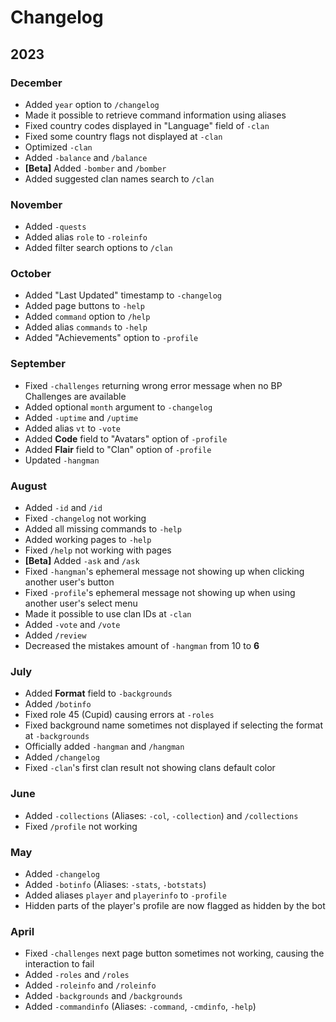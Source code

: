 # Changelog

## 2023

### December
* Added `year` option to `/changelog`
* Made it possible to retrieve command information using aliases
* Fixed country codes displayed in "Language" field of `-clan`
* Fixed some country flags not displayed at `-clan`
* Optimized `-clan`
* Added `-balance` and `/balance`
* **[Beta]** Added `-bomber` and `/bomber`
* Added suggested clan names search to `/clan`

### November
* Added `-quests`
* Added alias `role` to `-roleinfo`
* Added filter search options to `/clan`

### October
* Added "Last Updated" timestamp to `-changelog`
* Added page buttons to `-help`
* Added `command` option to `/help`
* Added alias `commands` to `-help`
* Added "Achievements" option to `-profile`

### September
* Fixed `-challenges` returning wrong error message when no BP Challenges are available
* Added optional `month` argument to `-changelog`
* Added `-uptime` and `/uptime`
* Added alias `vt` to `-vote`
* Added **Code** field to "Avatars" option of `-profile`
* Added **Flair** field to "Clan" option of `-profile`
* Updated `-hangman`

### August
* Added `-id` and `/id`
* Fixed `-changelog` not working
* Added all missing commands to `-help`
* Added working pages to `-help`
* Fixed `/help` not working with pages
* **[Beta]** Added `-ask` and `/ask`
* Fixed `-hangman`'s ephemeral message not showing up when clicking another user's button
* Fixed `-profile`'s ephemeral message not showing up when using another user's select menu
* Made it possible to use clan IDs at `-clan`
* Added `-vote` and `/vote`
* Added `/review`
* Decreased the mistakes amount of `-hangman` from 10 to **6**

### July
* Added **Format** field to `-backgrounds`
* Added `/botinfo`
* Fixed role 45 (Cupid) causing errors at `-roles`
* Fixed background name sometimes not displayed if selecting the format at `-backgrounds`
* Officially added `-hangman` and `/hangman`
* Added `/changelog`
* Fixed `-clan`'s first clan result not showing clans default color

### June
* Added `-collections` (Aliases: `-col`, `-collection`) and `/collections`
* Fixed `/profile` not working

### May

* Added `-changelog`
* Added `-botinfo` (Aliases: `-stats`, `-botstats`)
* Added aliases `player` and `playerinfo` to `-profile`
* Hidden parts of the player's profile are now flagged as hidden by the bot

### April

* Fixed `-challenges` next page button sometimes not working, causing the interaction to fail
* Added `-roles` and `/roles`
* Added `-roleinfo` and `/roleinfo`
* Added `-backgrounds` and `/backgrounds`
* Added `-commandinfo` (Aliases: `-command`, `-cmdinfo`, `-help`)
